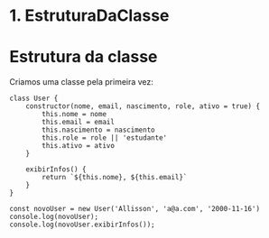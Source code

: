 # 1. EstruturaDaClasse

# Estrutura da classe

Criamos uma classe pela primeira vez:

    class User {
        constructor(nome, email, nascimento, role, ativo = true) {
            this.nome = nome
            this.email = email
            this.nascimento = nascimento
            this.role = role || 'estudante'
            this.ativo = ativo
        }

        exibirInfos() {
            return `${this.nome}, ${this.email}`
        }
    }

    const novoUser = new User('Allisson', 'a@a.com', '2000-11-16')
    console.log(novoUser);
    console.log(novoUser.exibirInfos());
